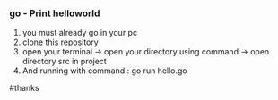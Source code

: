 ### go - Print helloworld
1. you must already go in your pc
2. clone this repository
3. open your terminal 
  -> open your directory using command 
  -> open directory src in project
4. And running with command  : go run hello.go 

#thanks
